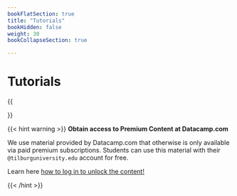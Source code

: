 ```yaml
---
bookFlatSection: true
title: "Tutorials"
bookHidden: false
weight: 30
bookCollapseSection: true

---
```


# Tutorials

{{<section>}}

{{< hint warning >}}
__Obtain access to Premium Content at Datacamp.com__

We use material provided by Datacamp.com that otherwise is only available via paid premium subscriptions. Students can use this material with their `@tilburguniversity.edu` account for free.

Learn here [how to log in to unlock the content!](../../../docs/course/support/datacamp)

{{< /hint >}}